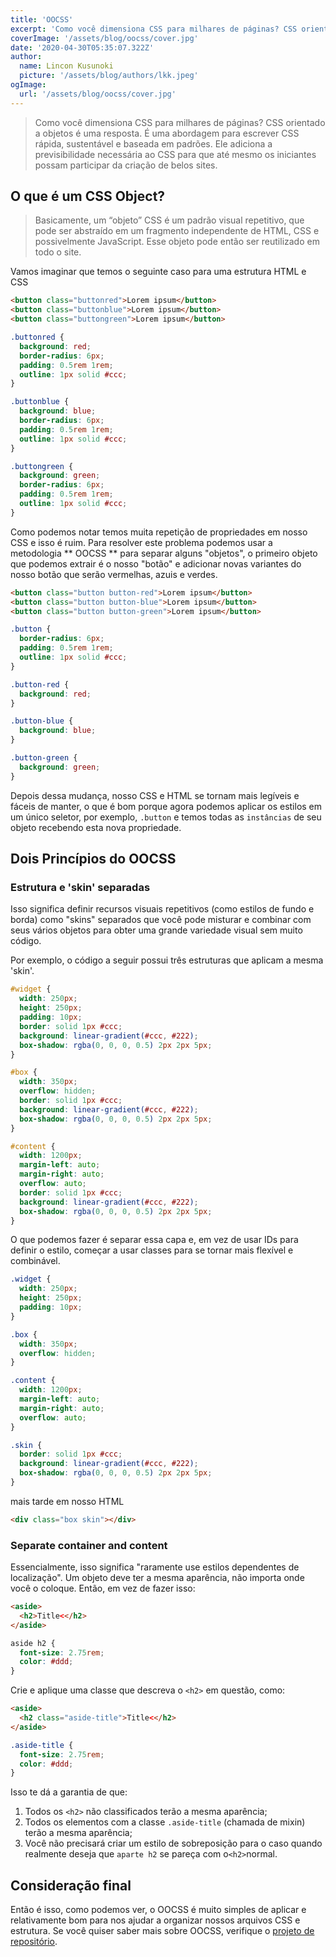 ```yaml
---
title: 'OOCSS'
excerpt: 'Como você dimensiona CSS para milhares de páginas? CSS orientado a objetos é uma resposta. É uma abordagem para escrever CSS rápida, sustentável e baseada em padrões. Ele adiciona a previsibilidade necessária ao CSS para que até mesmo os iniciantes possam participar da criação de belos sites.'
coverImage: '/assets/blog/oocss/cover.jpg'
date: '2020-04-30T05:35:07.322Z'
author:
  name: Lincon Kusunoki
  picture: '/assets/blog/authors/lkk.jpeg'
ogImage:
  url: '/assets/blog/oocss/cover.jpg'
---
```


> Como você dimensiona CSS para milhares de páginas? CSS orientado a objetos é uma resposta. É uma abordagem para escrever CSS rápida, sustentável e baseada em padrões. Ele adiciona a previsibilidade necessária ao CSS para que até mesmo os iniciantes possam participar da criação de belos sites.

## O que é um CSS Object?

> Basicamente, um “objeto” CSS é um padrão visual repetitivo, que pode ser abstraído em um fragmento independente de HTML, CSS e possivelmente JavaScript. Esse objeto pode então ser reutilizado em todo o site.

Vamos imaginar que temos o seguinte caso para uma estrutura HTML e CSS

```html
<button class="buttonred">Lorem ipsum</button>
<button class="buttonblue">Lorem ipsum</button>
<button class="buttongreen">Lorem ipsum</button>
```

```css
.buttonred {
  background: red;
  border-radius: 6px;
  padding: 0.5rem 1rem;
  outline: 1px solid #ccc;
}

.buttonblue {
  background: blue;
  border-radius: 6px;
  padding: 0.5rem 1rem;
  outline: 1px solid #ccc;
}

.buttongreen {
  background: green;
  border-radius: 6px;
  padding: 0.5rem 1rem;
  outline: 1px solid #ccc;
}
```

Como podemos notar temos muita repetição de propriedades em nosso CSS e isso é ruim. Para resolver este problema podemos usar a metodologia ** OOCSS ** para separar alguns "objetos", o primeiro objeto que podemos extrair é o nosso "botão" e adicionar novas variantes do nosso botão que serão vermelhas, azuis e verdes.

```html
<button class="button button-red">Lorem ipsum</button>
<button class="button button-blue">Lorem ipsum</button>
<button class="button button-green">Lorem ipsum</button>
```

```css
.button {
  border-radius: 6px;
  padding: 0.5rem 1rem;
  outline: 1px solid #ccc;
}

.button-red {
  background: red;
}

.button-blue {
  background: blue;
}

.button-green {
  background: green;
}
```

Depois dessa mudança, nosso CSS e HTML se tornam mais legíveis e fáceis de manter, o que é bom porque agora podemos aplicar os estilos em um único seletor, por exemplo, `.button` e temos todas as `instâncias` de seu objeto recebendo esta nova propriedade.

## Dois Princípios do OOCSS

### Estrutura e 'skin' separadas

Isso significa definir recursos visuais repetitivos (como estilos de fundo e borda) como "skins" separados que você pode misturar e combinar com seus vários objetos para obter uma grande variedade visual sem muito código.

Por exemplo, o código a seguir possui três estruturas que aplicam a mesma 'skin'.

```css
#widget {
  width: 250px;
  height: 250px;
  padding: 10px;
  border: solid 1px #ccc;
  background: linear-gradient(#ccc, #222);
  box-shadow: rgba(0, 0, 0, 0.5) 2px 2px 5px;
}

#box {
  width: 350px;
  overflow: hidden;
  border: solid 1px #ccc;
  background: linear-gradient(#ccc, #222);
  box-shadow: rgba(0, 0, 0, 0.5) 2px 2px 5px;
}

#content {
  width: 1200px;
  margin-left: auto;
  margin-right: auto;
  overflow: auto;
  border: solid 1px #ccc;
  background: linear-gradient(#ccc, #222);
  box-shadow: rgba(0, 0, 0, 0.5) 2px 2px 5px;
}
```

O que podemos fazer é separar essa capa e, em vez de usar IDs para definir o estilo, começar a usar classes para se tornar mais flexível e combinável.

```css
.widget {
  width: 250px;
  height: 250px;
  padding: 10px;
}

.box {
  width: 350px;
  overflow: hidden;
}

.content {
  width: 1200px;
  margin-left: auto;
  margin-right: auto;
  overflow: auto;
}

.skin {
  border: solid 1px #ccc;
  background: linear-gradient(#ccc, #222);
  box-shadow: rgba(0, 0, 0, 0.5) 2px 2px 5px;
}
```

mais tarde em nosso HTML

```html
<div class="box skin"></div>
```

### Separate container and content

Essencialmente, isso significa "raramente use estilos dependentes de localização". Um objeto deve ter a mesma aparência, não importa onde você o coloque. Então, em vez de fazer isso:

```html
<aside>
  <h2>Title<</h2>
</aside>
```

```css
aside h2 {
  font-size: 2.75rem;
  color: #ddd;
}
```

Crie e aplique uma classe que descreva o `<h2>` em questão, como:

```html
<aside>
  <h2 class="aside-title">Title<</h2>
</aside>
```

```css
.aside-title {
  font-size: 2.75rem;
  color: #ddd;
}
```

Isso te dá a garantia de que:

1. Todos os `<h2>` não classificados terão a mesma aparência;
2. Todos os elementos com a classe `.aside-title` (chamada de mixin) terão a mesma aparência;
3. Você não precisará criar um estilo de sobreposição para o caso quando realmente deseja que `aparte h2` se pareça com o`<h2>`normal.

## Consideração final

Então é isso, como podemos ver, o OOCSS é muito simples de aplicar e relativamente bom para nos ajudar a organizar nossos arquivos CSS e estrutura. Se você quiser saber mais sobre OOCSS, verifique o [projeto de repositório](https://github.com/stubbornella/oocss).
